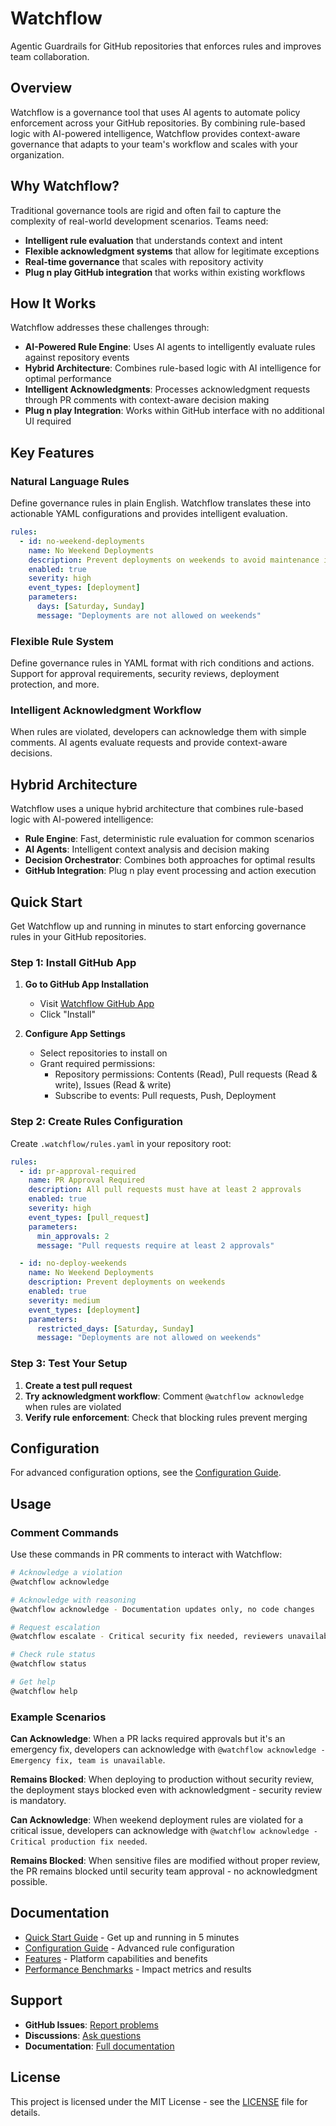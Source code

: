 # Watchflow

Agentic Guardrails for GitHub repositories that enforces rules and improves team collaboration.

## Overview

Watchflow is a governance tool that uses AI agents to automate policy enforcement across your GitHub repositories. By
combining rule-based logic with AI-powered intelligence, Watchflow provides context-aware governance that adapts to your
team's workflow and scales with your organization.

## Why Watchflow?

Traditional governance tools are rigid and often fail to capture the complexity of real-world development scenarios.
Teams need:

- **Intelligent rule evaluation** that understands context and intent
- **Flexible acknowledgment systems** that allow for legitimate exceptions
- **Real-time governance** that scales with repository activity
- **Plug n play GitHub integration** that works within existing workflows

## How It Works

Watchflow addresses these challenges through:

- **AI-Powered Rule Engine**: Uses AI agents to intelligently evaluate rules against repository events
- **Hybrid Architecture**: Combines rule-based logic with AI intelligence for optimal performance
- **Intelligent Acknowledgments**: Processes acknowledgment requests through PR comments with context-aware decision
  making
- **Plug n play Integration**: Works within GitHub interface with no additional UI required

## Key Features

### Natural Language Rules
Define governance rules in plain English. Watchflow translates these into actionable YAML configurations and provides
intelligent evaluation.

```yaml
rules:
  - id: no-weekend-deployments
    name: No Weekend Deployments
    description: Prevent deployments on weekends to avoid maintenance issues
    enabled: true
    severity: high
    event_types: [deployment]
    parameters:
      days: [Saturday, Sunday]
      message: "Deployments are not allowed on weekends"
```

### Flexible Rule System
Define governance rules in YAML format with rich conditions and actions. Support for approval requirements, security
reviews, deployment protection, and more.

### Intelligent Acknowledgment Workflow
When rules are violated, developers can acknowledge them with simple comments. AI agents evaluate requests and provide
context-aware decisions.

## Hybrid Architecture

Watchflow uses a unique hybrid architecture that combines rule-based logic with AI-powered intelligence:

- **Rule Engine**: Fast, deterministic rule evaluation for common scenarios
- **AI Agents**: Intelligent context analysis and decision making
- **Decision Orchestrator**: Combines both approaches for optimal results
- **GitHub Integration**: Plug n play event processing and action execution

## Quick Start

Get Watchflow up and running in minutes to start enforcing governance rules in your GitHub repositories.

### Step 1: Install GitHub App

1. **Go to GitHub App Installation**
   - Visit [Watchflow GitHub App](https://github.com/apps/watchflow)
   - Click "Install"

2. **Configure App Settings**
   - Select repositories to install on
   - Grant required permissions:
     - Repository permissions: Contents (Read), Pull requests (Read & write), Issues (Read & write)
     - Subscribe to events: Pull requests, Push, Deployment

### Step 2: Create Rules Configuration

Create `.watchflow/rules.yaml` in your repository root:

```yaml
rules:
  - id: pr-approval-required
    name: PR Approval Required
    description: All pull requests must have at least 2 approvals
    enabled: true
    severity: high
    event_types: [pull_request]
    parameters:
      min_approvals: 2
      message: "Pull requests require at least 2 approvals"

  - id: no-deploy-weekends
    name: No Weekend Deployments
    description: Prevent deployments on weekends
    enabled: true
    severity: medium
    event_types: [deployment]
    parameters:
      restricted_days: [Saturday, Sunday]
      message: "Deployments are not allowed on weekends"
```

### Step 3: Test Your Setup

1. **Create a test pull request**
2. **Try acknowledgment workflow**: Comment `@watchflow acknowledge` when rules are violated
3. **Verify rule enforcement**: Check that blocking rules prevent merging

## Configuration

For advanced configuration options, see the [Configuration Guide](docs/getting-started/configuration.md).

## Usage

### Comment Commands

Use these commands in PR comments to interact with Watchflow:

```bash
# Acknowledge a violation
@watchflow acknowledge

# Acknowledge with reasoning
@watchflow acknowledge - Documentation updates only, no code changes

# Request escalation
@watchflow escalate - Critical security fix needed, reviewers unavailable

# Check rule status
@watchflow status

# Get help
@watchflow help
```

### Example Scenarios

**Can Acknowledge**: When a PR lacks required approvals but it's an emergency fix, developers can acknowledge with
`@watchflow acknowledge - Emergency fix, team is unavailable`.

**Remains Blocked**: When deploying to production without security review, the deployment stays blocked even with
acknowledgment - security review is mandatory.

**Can Acknowledge**: When weekend deployment rules are violated for a critical issue, developers can acknowledge with
`@watchflow acknowledge - Critical production fix needed`.

**Remains Blocked**: When sensitive files are modified without proper review, the PR remains blocked until security team
approval - no acknowledgment possible.

## Documentation

- [Quick Start Guide](docs/getting-started/quick-start.md) - Get up and running in 5 minutes
- [Configuration Guide](docs/getting-started/configuration.md) - Advanced rule configuration
- [Features](docs/features.md) - Platform capabilities and benefits
- [Performance Benchmarks](docs/benchmarks.md) - Impact metrics and results

## Support

- **GitHub Issues**: [Report problems](https://github.com/warestack/watchflow/issues)
- **Discussions**: [Ask questions](https://github.com/warestack/watchflow/discussions)
- **Documentation**: [Full documentation](docs/)

## License

This project is licensed under the MIT License - see the [LICENSE](LICENSE) file for details.
